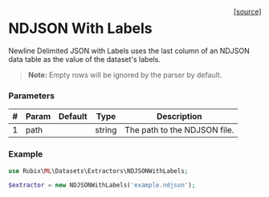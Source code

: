 <span style="float:right;"><a href="https://github.com/RubixML/RubixML/blob/master/src/Datasets/Extractors/NDJSONWithLabels.php">[source]</a></span>

# NDJSON With Labels
Newline Delimited JSON with Labels uses the last column of an NDJSON data table as the value of the dataset's labels.

> **Note:** Empty rows will be ignored by the parser by default.

### Parameters
| # | Param | Default | Type | Description |
|---|---|---|---|---|
| 1 | path |  | string | The path to the NDJSON file. |

### Example
```php
use Rubix\ML\Datasets\Extractors\NDJSONWithLabels;

$extractor = new NDJSONWithLabels('example.ndjson');
```